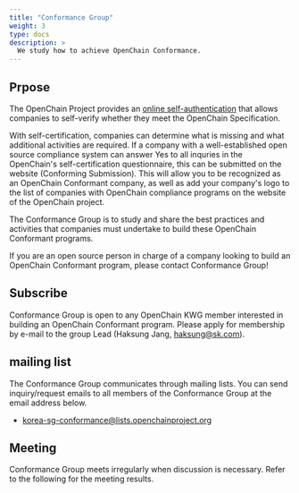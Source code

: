 ```yaml
---
title: "Conformance Group"
weight: 3
type: docs
description: >
  We study how to achieve OpenChain Conformance.
---
```


## Prpose

The OpenChain Project provides an [online self-authentication](https://certification.openchainproject.org/) that allows companies to self-verify whether they meet the OpenChain Specification.

With self-certification, companies can determine what is missing and what additional activities are required. If a company with a well-established open source compliance system can answer Yes to all inquries in the OpenChain's self-certification questionnaire, this can be submitted on the website (Conforming Submission). This will allow you to be recognized as an OpenChain Conformant company, as well as add your company's logo to the list of companies with OpenChain compliance programs on the website of the OpenChain project.

The Conformance Group is to study and share the best practices and activities that companies must undertake to build these OpenChain Conformant programs.

If you are an open source person in charge of a company looking to build an OpenChain Conformant program, please contact Conformance Group!

## Subscribe

Conformance Group is open to any OpenChain KWG member interested in building an OpenChain Conformant program. Please apply for membership by e-mail to the group Lead (Haksung Jang, haksung@sk.com).

## mailing list

The Conformance Group communicates through mailing lists. You can send inquiry/request emails to all members of the Conformance Group at the email address below.

* korea-sg-conformance@lists.openchainproject.org


## Meeting

Conformance Group meets irregularly when discussion is necessary. Refer to the following for the meeting results.
